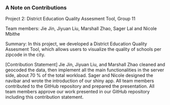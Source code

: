 ### A Note on Contributions

Project 2: District Education Quality Assesment Tool, Group 11

Team members: Jie Jin, Jiyuan Liu, Marshall Zhao, Sager Lal and Nicole Mbithe

Summary: In this project, we developed a District Education Quality Assesment Tool, which allows users to visualize the quality of schools per zipcode in the city.

[Contribution Statement] Jie Jin, Jiyuan Liu, and Marshall Zhao cleaned and geocoded the data, then implement all the main functionalities in the server side, about 70 % of the total workload. Sager and Nicole designed the navibar and wrote the introduction of our shiny app. All team members contributed to the GitHub repository and prepared the presentation. All team members approve our work presented in our GitHub repository including this contribution statement.
